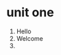 # unit one

 1. Hello
 2. Welcome
 3. 

<!--stackedit_data:
eyJoaXN0b3J5IjpbLTE0NDM2NDM5NzMsMTY4NzIxNDc3XX0=
-->